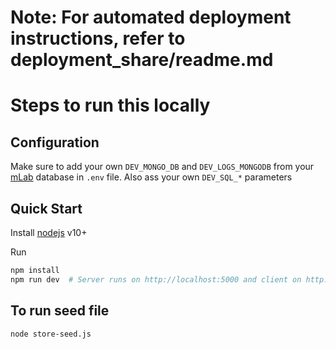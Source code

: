 # Note: For automated deployment instructions, refer to deployment_share/readme.md

# Steps to run this locally

## Configuration

Make sure to add your own `DEV_MONGO_DB` and `DEV_LOGS_MONGODB` from your [mLab](http://mlab.com) database in `.env` file. 
Also ass your own `DEV_SQL_*` parameters


## Quick Start
Install [nodejs](https://nodejs.org/en/) v10+

Run
```sh
npm install
npm run dev  # Server runs on http://localhost:5000 and client on http://localhots:3000 (brovser will automatically open)
```

## To run seed file
`node store-seed.js`
